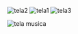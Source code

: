 ![tela2](https://github.com/user-attachments/assets/8a11427f-b229-44cd-8c38-62196628d1fa)
![tela1](https://github.com/user-attachments/assets/c4c9f7d8-3f08-4081-be5d-096c62740a51)
![tela3](https://github.com/user-attachments/assets/5e8d0066-bf76-41b7-9019-0000ba61a048)

![tela musica](https://github.com/user-attachments/assets/20a2239c-106d-483c-a831-45eadd62d707)
